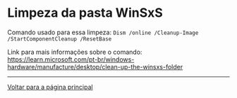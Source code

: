 # Limpeza da pasta WinSxS

Comando usado para essa limpeza: `Dism /online /Cleanup-Image /StartComponentCleanup /ResetBase`

Link para mais informações sobre o comando: https://learn.microsoft.com/pt-br/windows-hardware/manufacture/desktop/clean-up-the-winsxs-folder

---
[Voltar para a página principal](https://github.com/rubem-psd/W11bALF)
